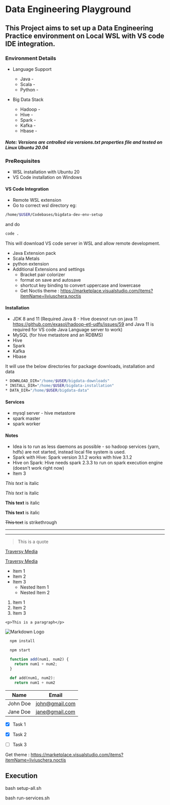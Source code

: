 <!-- Headings -->
# Data Engineering Playground
## This Project aims to set up a Data Engineering Practice environment on Local WSL with VS code IDE integration.
### Environment Details

<!-- UL -->
* Language Support
    * Java - 
    * Scala -
    * Python -

* Big Data Stack
    * Hadoop - 
    * Hive - 
    * Spark -
    * Kafka -
    * Hbase -

##### Note: Versions are cntrolled via versions.txt properties file and tested on Linux Ubuntu 20.04 

### PreRequisites
* WSL installation with Ubuntu 20
* VS Code installation on Windows


#### VS Code Integration
<!-- UL -->
* Remote WSL extension
* Go to correct wsl directory eg: 
``` bash 
/home/$USER/Codebases/bigdata-dev-env-setup
``` 
and do 
``` bash 
code .
```
This will download VS code server in WSL and allow remote development.
* Java Extension pack
* Scala Metals
* python extension
* Additional Extensions and settings
    * Bracket pair colorizer
    * format on save and autosave
    * shortcut key binding to convert uppercase and lowercase
    * Get Noctis theme :  https://marketplace.visualstudio.com/items?itemName=liviuschera.noctis

#### Installation
* JDK 8 and 11 (Required Java 8 - Hive doesnot run on java 11 https://github.com/exasol/hadoop-etl-udfs/issues/59 and Java 11 is required for VS code Java Language server to work)
* MySQL (for hive metastore and an RDBMS)
* Hive
* Spark
* Kafka
* Hbase

It will use the below directories for package downloads, installation and data
```bash
* DOWNLOAD_DIR="/home/$USER/bigdata-downloads"
* INSTALL_DIR="/home/$USER/bigdata-installation"
* DATA_DIR="/home/$USER/bigdata-data"
```
#### Services
* mysql server - hive metastore
* spark master
* spark worker

#### Notes
<!-- UL -->
* Idea is to run as less daemons as possible - so hadoop services (yarn, hdfs) are not started, instead local file system is used.
* Spark with Hive: Spark version 3.1.2 works with hive 3.1.2
* Hive on Spark: Hive needs spark 2.3.3 to run on spark execution engine (doesn't work right now)
* Item 3

<!-- Italics -->
*This text* is italic

_This text_ is italic

<!-- Strong -->
**This text** is italic

__This text__ is italic

<!-- Strikethrough -->
~~This text~~ is strikethrough

<!-- Horizontal Rule -->

---
___

<!-- Blockquote -->
> This is a quote

<!-- Links -->
[Traversy Media](http://www.traversymedia.com)

[Traversy Media](http://www.traversymedia.com "Traversy Media")

<!-- UL -->
* Item 1
* Item 2
* Item 3
  * Nested Item 1
  * Nested Item 2

<!-- OL -->
1. Item 1
1. Item 2
1. Item 3

<!-- Inline Code Block -->
`<p>This is a paragraph</p>`

<!-- Images -->
![Markdown Logo](https://markdown-here.com/img/icon256.png)

<!-- Github Markdown -->

<!-- Code Blocks -->
```bash
  npm install

  npm start
```

```javascript
  function add(num1, num2) {
    return num1 + num2;
  }
```

```python
  def add(num1, num2):
    return num1 + num2
```

<!-- Tables -->
| Name     | Email          |
| -------- | -------------- |
| John Doe | john@gmail.com |
| Jane Doe | jane@gmail.com |

<!-- Task List -->
* [x] Task 1
* [x] Task 2
* [ ] Task 3



Get theme : https://marketplace.visualstudio.com/items?itemName=liviuschera.noctis



## Execution

bash setup-all.sh

bash run-services.sh
